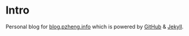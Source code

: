 # Intro

Personal blog for [blog.pzheng.info](http://blog.pzheng.info) which is powered by [GitHub](http://www.github.com) & [Jekyll](http://jekyllrb.com).